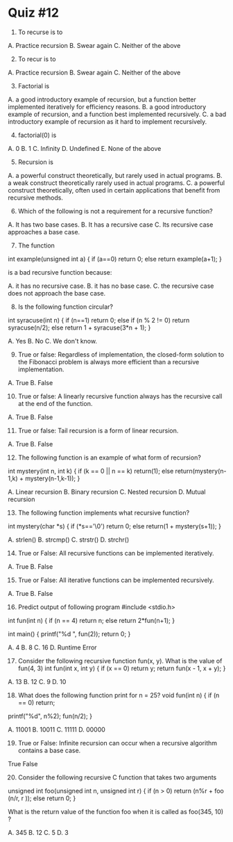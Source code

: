 # Quiz #12

1. To recurse is to

A. Practice recursion
B. Swear again
C. Neither of the above

2. To recur is to

A. Practice recursion
B. Swear again
C. Neither of the above

3. Factorial is

A. a good introductory example of recursion, but a function better implemented iteratively for efficiency reasons.
B. a good introductory example of recursion, and a function best implemented recursively.
C. a bad introductory example of recursion as it hard to implement recursively.

4. factorial(0) is

A. 0
B. 1
C. Infinity
D. Undefined
E. None of the above

5. Recursion is

A. a powerful construct theoretically, but rarely used in actual programs.
B. a weak construct theoretically rarely used in actual programs.
C. a powerful construct theoretically, often used in certain applications that benefit from recursive methods.

6. Which of the following is not a requirement for a recursive function?

A. It has two base cases.
B. It has a recursive case
C. Its recursive case approaches a base case.

7. The function

int example(unsigned int a)
{
if (a==0) return 0;
else return example(a+1);
}

is a bad recursive function because:

A. it has no recursive case.
B. it has no base case.
C. the recursive case does not approach the base case.

8. Is the following function circular?

int syracuse(int n)
{
if (n==1) return 0;
else if (n % 2 != 0) return syracuse(n/2);
else return 1 + syracuse(3*n + 1);
}

A. Yes
B. No
C. We don't know.


9. True or false: Regardless of implementation, the closed-form solution to the Fibonacci problem is always more efficient than a recursive implementation.

A. True
B. False

10. True or false: A linearly recursive function always has the recursive call at the end of the function.

A. True
B. False

11. True or false: Tail recursion is a form of linear recursion.

A. True
B. False

12. The following function is an example of what form of recursion?

int mystery(int n, int k)
{
if (k == 0 || n == k) return(1);
else return(mystery(n-1,k) + mystery(n-1,k-1));
}

A. Linear recursion
B. Binary recursion
C. Nested recursion
D. Mutual recursion

13. The following function implements what recursive function?

int mystery(char \*s)
{
if (\*s=='\0') return 0;
else return(1 + mystery(s+1));
}

A. strlen()
B. strcmp()
C. strstr()
D. strchr()


14. True or False: All recursive functions can be implemented iteratively.

A. True
B. False

15. True or False: All iterative functions can be implemented recursively.

A. True
B. False

16. Predict output of following program
#include <stdio.h>
 
int fun(int n)
{
    if (n == 4)
       return n;
    else return 2\*fun(n+1);
}
 
 
int main()
{
   printf("%d ", fun(2));
   return 0;
}

A. 4
B. 8
C. 16
D. Runtime Error

17. Consider the following recursive function fun(x, y). What is the value of fun(4, 3)
int fun(int x, int y) 
{
  if (x == 0)
    return y;
  return fun(x - 1,  x + y);
} 

A. 13
B. 12
C. 9
D. 10

18. What does the following function print for n = 25?
void fun(int n)
{
  if (n == 0)
    return;
 
  printf("%d", n%2);
  fun(n/2);
}  

A. 11001
B. 10011
C. 11111
D. 00000

19. True or False: Infinite recursion can occur when a recursive algorithm contains a base case.

True
False

20. Consider the following recursive C function that takes two arguments

unsigned int foo(unsigned int n, unsigned int r) {
  if (n  > 0) return (n%r +  foo (n/r, r ));
  else return 0;
}

What is the return value of the function foo when it is called as foo(345, 10) ?

A. 345
B. 12
C. 5
D. 3
